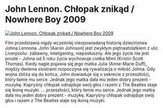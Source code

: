 John Lennon. Chłopak znikąd / Nowhere Boy 2009 
=============
[![John Lennon. Chłopak znikąd / Nowhere Boy 2009 ](http://vidos.pl/images/player.gif)](http://vidos.pl/john-lennon-chlopak-znikad-nowhere-boy-2009)

 Film przedstawia nigdy wcześniej nieopowiadaną historię dzieciństwa Johna Lennona. John (Aaron Johnson) jest zwykłym piętnastolatkiem z ulic Liverpoolu- zabawny, inteligentny, nieposłuszny. Ale jego życie nie jest proste - Johna od 5 roku życia wychowuje ciotka Mimi (Kristin Scott Thomas). Kiedy nagle pojawia się jego matka Julia (Anne-Marie Duff), między dwiema siostrami rozpoczyna się rywalizacja o miłość Johna. Gdy wojna zbliża się do końca, John dowiaduje się o sekrecie z przeszłości, który łamie mu serce. Jednak jego matka dała mu jeden dobry prezent - muzykę. Kapryśny chłopak odnajduje swój głos i razem z The Beatles staje się ikoną muzyki.   ... przeszłości, który łamie mu serce. Jednak jego matka dała mu jeden dobry prezent - muzykę. Kapryśny chłopak odnajduje swój głos i razem z The Beatles staje się ikoną muzyki.
